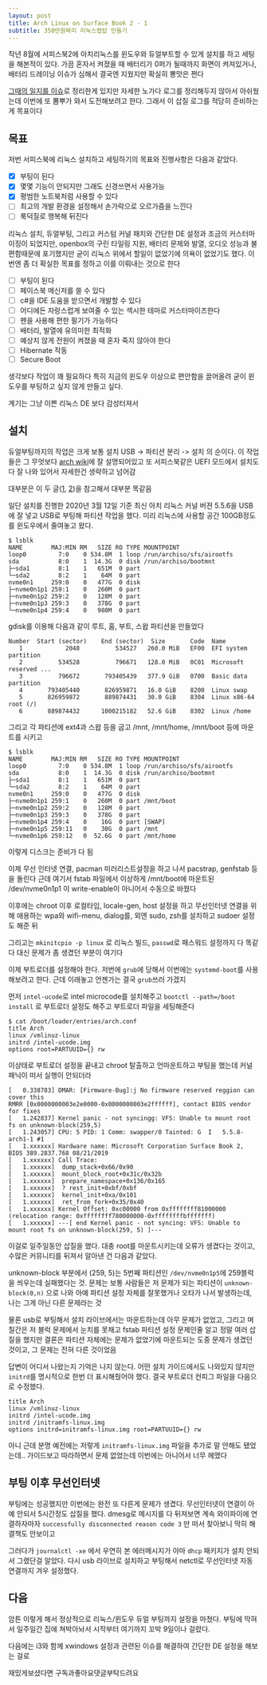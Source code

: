```yaml
---
layout: post
title: Arch Linux on Surface Book 2 - 1
subtitle: 350만원짜리 리눅스랩탑 만들기
---
```


작년 8월에 서피스북2에 아치리눅스를 윈도우와 듀얼부트할 수 있게 설치를 하고 세팅을 해본적이 있다. 가끔 혼자서 켜졌을 때 배터리가 0퍼가 될때까지 화면이 켜져있거나, 배터리 드레이닝 이슈가 심해서 결국엔 지웠지만 확실히 뽕맛은 쩐다

[그때의 일지를 이슈](https://github.com/20chan/surface-arch/issues)로 정리한게 있지만 자세한 노가다 로그를 정리해두지 않아서 아쉬웠는데 이번에 또 뽐뿌가 와서 도전해보려고 한다. 그래서 이 삽질 로그를 적당히 준비하는게 목표이다

## 목표

저번 서피스북에 리눅스 설치하고 세팅하기의 목표와 진행사항은 다음과 같았다.

 - [x] 부팅이 된다
 - [x] 몇몇 기능이 안되지만 그래도 신경쓰면서 사용가능
 - [x] 평범한 노트북처럼 사용할 수 있다
 - [ ] 최고의 개발 환경을 설정해서 손가락으로 오르가즘을 느낀다
 - [ ] 룩덕질로 행복해 뒤진다

리눅스 설치, 듀얼부팅, 그리고 커스텀 커널 패치와 간단한 DE 설정과 조금의 커스터마이징이 되었지만, openbox의 구린 타일링 지원, 배터리 문제와 발열, 오디오 성능과 불편함때문에 포기했지만 굳이 리눅스 위에서 할일이 없었기에 의욕이 없었기도 했다. 이번엔 좀 더 확실한 목표를 정하고 이를 이뤄내는 것으로 한다

- [ ] 부팅이 된다
- [ ] 페이스북 메신저를 쓸 수 있다
- [ ] c#을 IDE 도움을 받으면서 개발할 수 있다
- [ ] 어디에든 자랑스럽게 보여줄 수 있는 섹시한 테마로 커스터마이즈한다
- [ ] 펜을 사용해 편한 필기가 가능하다
- [ ] 배터리, 발열에 유의미한 최적화
- [ ] 예상치 않게 전원이 켜졌을 때 혼자 죽지 않아야 한다
- [ ] Hibernate 작동
- [ ] Secure Boot

생각보다 작업이 꽤 필요하다 특히 지금의 윈도우 이상으로 편안함을 끌어올려 굳이 윈도우를 부팅하고 싶지 않게 만들고 싶다.

계기는 그냥 이쁜 리눅스 DE 보다 감성터져서

## 설치

듀얼부팅까지의 작업은 크게 보통 설치 USB -> 파티션 분리 -> 설치 의 순이다. 이 작업들은 그 무엇보다 [arch wiki](https://wiki.archlinux.org/index.php/installation_guide)에 잘 설명되어있고 또 서피스북같은 UEFI 모드에서 설치도 다 잘 나와 있어서 자세한건 생략하고 넘어감

대부분은 이 두 글([1](https://gist.github.com/johnramsden/f873723150209ccc4533f43ef100e9da), [2](https://github.com/linux-surface/linux-surface/wiki/Installation-and-Setup))을 참고해서 대부분 똑같음

일단 설치를 진행한 2020년 3월 12일 기준 최신 아치 리눅스 커널 버젼 5.5.6을 USB에 잘 넣고 USB로 부팅해 파티션 작업을 했다.
미리 리눅스에 사용할 공간 100GB정도를 윈도우에서 줄여놓고 왔다.

```
$ lsblk
NAME        MAJ:MIN RM   SIZE RO TYPE MOUNTPOINT
loop0         7:0    0 534.8M  1 loop /run/archiso/sfs/airootfs
sda           8:0    1  14.3G  0 disk /run/archiso/bootmnt
├─sda1        8:1    1   651M  0 part 
└─sda2        8:2    1    64M  0 part 
nvme0n1     259:0    0   477G  0 disk 
├─nvme0n1p1 259:1    0   260M  0 part 
├─nvme0n1p2 259:2    0   128M  0 part 
├─nvme0n1p3 259:3    0   378G  0 part 
└─nvme0n1p4 259:4    0   980M  0 part 
```

gdisk를 이용해 다음과 같이 루트, 홈, 부트, 스왑 파티션을 만들었다

```
Number  Start (sector)    End (sector)  Size       Code  Name
   1            2048          534527   260.0 MiB   EF00  EFI system partition
   2          534528          796671   128.0 MiB   0C01  Microsoft reserved ...
   3          796672       793405439   377.9 GiB   0700  Basic data partition
   4       793405440       826959871   16.0 GiB    8200  Linux swap
   5       826959872       889874431   30.0 GiB    8304  Linux x86-64 root (/)
   6       889874432      1000215182   52.6 GiB    8302  Linux /home
```

그리고 각 파티션에 ext4과 스왑 등을 굽고 /mnt, /mnt/home, /mnt/boot 등에 마운트를 시키고

```
$ lsblk
NAME        MAJ:MIN RM   SIZE RO TYPE MOUNTPOINT
loop0         7:0    0 534.8M  1 loop /run/archiso/sfs/airootfs
sda           8:0    1  14.3G  0 disk /run/archiso/bootmnt
├─sda1        8:1    1   651M  0 part 
└─sda2        8:2    1    64M  0 part 
nvme0n1     259:0    0   477G  0 disk 
├─nvme0n1p1 259:1    0   260M  0 part /mnt/boot
├─nvme0n1p2 259:2    0   128M  0 part 
├─nvme0n1p3 259:3    0   378G  0 part 
├─nvme0n1p4 259:4    0    16G  0 part [SWAP]
├─nvme0n1p5 259:11   0    30G  0 part /mnt
└─nvme0n1p6 259:12   0  52.6G  0 part /mnt/home
```

이렇게 디스크는 준비가 다 됨

이제 무선 인터넷 연결, pacman 미러리스트설정을 하고 나서 pacstrap, genfstab 등을 돌린다
근데 여기서 fstab 파일에서 이상하게 /mnt/boot에 마운트된 /dev/nvme0n1p1 이 write-enable이 아니어서 수동으로 바꿨다

이후에는 chroot 이후 로컬타임, locale-gen, host 설정을 하고 무선인터넷 연결을 위해 애용하는 wpa와 wifi-menu, dialog를, 외엔 sudo, zsh를 설치하고 sudoer 설정도 해준 뒤

그리고는 `mkinitcpio -p linux` 로 리눅스 빌드, `passwd`로 패스워드 설정까지 다 똑같다
대신 문제가 좀 생겼던 부분이 여기다

이제 부트로더를 설정해야 한다. 저번에 `grub`에 당해서 이번에는 `systemd-boot`를 사용해보려고 한다. 근데 이래놓고 언젠가는 결국 `grub`쓰러 가겠지

먼저 `intel-ucode`로 intel microcode를 설치해주고 `bootctl --path=/boot install` 로 부트로더 설정도 해주고 부트로더 파일을 세팅해준다

```
$ cat /boot/loader/entries/arch.conf
title Arch
linux /vmlinuz-linux
initrd /intel-ucode.img
options root=PARTUUID={} rw
```

이상태로 부트로더 설정을 끝내고 chroot 탈출하고 언마운트하고 부팅을 했는데 커널 패닉이 떠서 실행이 안되더라

```
[   0.338783] DMAR: [Firmware-Bug]:j No firmware reserved reggion can cover this
RMRR [0x0000000003e2e0000-0x0000000003e2ffffff], contact BIOS vendor for fixes
[   1.242837] Kernel panic - not syncingg: VFS: Unable to mount root fs on unknown-block(259,5)
[   1.243057] CPU: 5 PID: 1 Comm: swapper/0 Tainted: G  I   5.5.8-arch1-1 #1
[   1.xxxxxx] Hardware name: Microsoft Corporation Surface Book 2, BIOS 389.2837.768 08/21/2019
[   1.xxxxxx] Call Trace:
[   1.xxxxxx]  dump_stack+0x66/0x90
[   1.xxxxxx]  mount_block_root+0x31c/0x32b
[   1.xxxxxx]  prepare_namespace+0x136/0x165
[   1.xxxxxx]  ? rest_init+0xbf/0xbf
[   1.xxxxxx]  kernel_init+0xa/0x101
[   1.xxxxxx]  ret_from_fork+0x35/0x40
[   1.xxxxxx] Kernel Offset: 0xc00000 from 0xffffffff81000000 (relocation range: 0xffffffff780000000-0xffffffffbfffffff)
[   1.xxxxxx] ---[ end Kernel panic - not syncing: VFS: Unable to mount root fs on unknown-block(259, 5) ]---
```

이걸로 일주일동안 삽질을 했다. 대충 root를 마운트시키는데 오류가 생겼다는 것이고, 수많은 커뮤니티를 뒤져서 알아낸 건 다음과 같았다.

unknown-block 부분에서 (259, 5)는 5번째 파티션인 `/dev/nvme0n1p5`에 259블럭을 씌우는데 실패했다는 것. 문제는 보통 사람들은 저 문제가 되는 파티션이 `unknown-block(0,n)` 으로 나와 아예 파티션 설정 자체를 잘못했거나 오타가 나서 발생하는데, 나는 그게 아닌 다른 문제라는 것

물론 usb로 부팅해서 설치 라이브에서는 마운트하는데 아무 문제가 없었고, 그리고 며칠간은 저 블럭 문제에서 눈치를 못채고 fstab 파티션 설정 문제인줄 알고 정말 여러 삽질을 했지만 결론은 파티션 자체에는 문제가 없었기에 마운트되는 도중 문제가 생겼던 것이고, 그 문제는 전혀 다른 것이었음

답변이 어디서 나왔는지 기억은 나지 않는다. 어떤 설치 가이드에서도 나와있지 않지만 `initrd`를 명시적으로 한번 더 표시해줬어야 했다. 결국 부트로더 컨피그 파일을 다음으로 수정했다.


```
title Arch
linux /vmlinuz-linux
initrd /intel-ucode.img
initrd /initramfs-linux.img
options initrd=initramfs-linux.img root=PARTUUID={} rw
```

아니 근데 분명 예전에는 저렇게 `initramfs-linux.img` 파일을 추가로 말 안해도 됐었는데.. 가이드보고 따라하면서 문제 없었는데 이번에는 아니어서 너무 헤맸다

## 부팅 이후 무선인터넷
부팅에는 성공했지만 이번에는 완전 또 다른게 문제가 생겼다.
무선인터넷이 연결이 아예 안되서 5시간정도 삽질을 했다. dmesg로 메시지를 다 뒤져보면 계속 와이파이에 연결하자마자 `successfully disconnected reason code 3` 만 떠서 찾아보니 딱히 해결책도 안보이고

그러다가 `journalctl -xe` 에서 우연히 본 에러메시지가 아마 `dhcp` 패키지가 설치 안되서 그랬단걸 알았다. 다시 usb 라이브로 설치하고 부팅해서 netctl로 무선인터넷 자동 연결까지 겨우 설정했다.

## 다음

암튼 이렇게 해서 정상적으로 리눅스/윈도우 듀얼 부팅까지 설정을 마쳤다. 부팅에 막혀서 일주일간 집에 쳐박아놔서 시작부터 여기까지 꼬박 9일이나 걸렸다.

다음에는 i3와 함께 xwindows 설정과 관련된 이슈를 해결하여 간단한 DE 설정을 해보는 걸로

재밌게보셨다면 구독과좋아요댓글부탁드려요